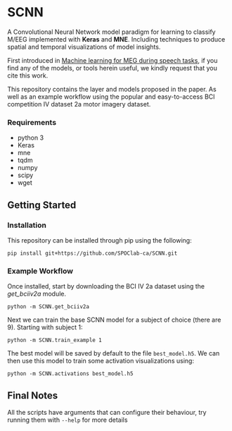 # SCNN

A Convolutional Neural Network model paradigm for learning to classify
M/EEG implemented with **Keras** and **MNE**. Including techniques to 
produce spatial and temporal visualizations of model insights.

First introduced in [Machine learning for MEG during speech tasks](www.nature.com/articles/s41598-019-38612-9),
if you find any of the models, or tools herein useful, we kindly request
that you cite this work.

This repository contains the layer and models proposed in the paper. As 
well as an example workflow using the popular and easy-to-access BCI
competition IV dataset 2a motor imagery dataset.

### Requirements

- python 3
- Keras
- mne
- tqdm
- numpy
- scipy
- wget

## Getting Started

### Installation

This repository can be installed through pip using the following:
````
pip install git+https://github.com/SPOClab-ca/SCNN.git
````

### Example Workflow

Once installed, start by downloading the BCI IV 2a dataset using the 
*get_bciiv2a* module.
````
python -m SCNN.get_bciiv2a
````

Next we can train the base SCNN model for a subject of choice (there are
9). Starting with subject 1:

````
python -m SCNN.train_example 1
````

The best model will be saved by default to the file `best_model.h5`. 
We can then use this model to train some activation visualizations 
using:

````
python -m SCNN.activations best_model.h5
````

## Final Notes
All the scripts have arguments that can configure their behaviour, try 
running them with `--help` for more details